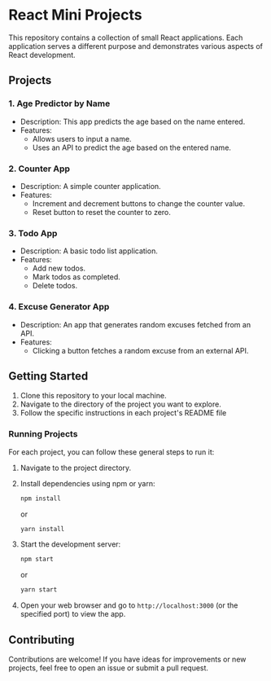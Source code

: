 # React Mini Projects

This repository contains a collection of small React applications. Each application serves a different purpose and demonstrates various aspects of React development.

## Projects

### 1. Age Predictor by Name

- Description: This app predicts the age based on the name entered.
- Features:
  - Allows users to input a name.
  - Uses an API to predict the age based on the entered name.

### 2. Counter App

- Description: A simple counter application.
- Features:
  - Increment and decrement buttons to change the counter value.
  - Reset button to reset the counter to zero.

### 3. Todo App

- Description: A basic todo list application.
- Features:
  - Add new todos.
  - Mark todos as completed.
  - Delete todos.

### 4. Excuse Generator App

- Description: An app that generates random excuses fetched from an API.
- Features:
  - Clicking a button fetches a random excuse from an external API.

## Getting Started

1. Clone this repository to your local machine.
2. Navigate to the directory of the project you want to explore.
3. Follow the specific instructions in each project's README file

### Running Projects

For each project, you can follow these general steps to run it:

1. Navigate to the project directory.
2. Install dependencies using npm or yarn:
    ```bash
    npm install
    ```
    or
    ```bash
    yarn install
    ```
3. Start the development server:
    ```bash
    npm start
    ```
    or
    ```bash
    yarn start
    ```

4. Open your web browser and go to `http://localhost:3000` (or the specified port) to view the app.

## Contributing

Contributions are welcome! If you have ideas for improvements or new projects, feel free to open an issue or submit a pull request.
